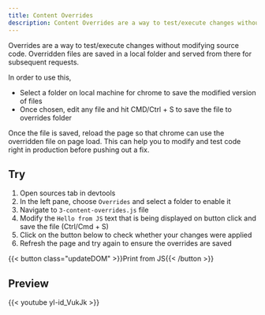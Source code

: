 ```yaml
---
title: Content Overrides
description: Content Overrides are a way to test/execute changes without modifying source code.
---
```


Overrides are a way to test/execute changes without modifying source code. Overridden files are saved in a local folder and served from there for subsequent requests.

In order to use this,

- Select a folder on local machine for chrome to save the modified version of files
- Once chosen, edit any file and hit CMD/Ctrl + S to save the file to overrides folder

Once the file is saved, reload the page so that chrome can use the overridden file on page load. This can help you to modify and test code right in production before pushing out a fix.

## Try

1. Open sources tab in devtools
2. In the left pane, choose `Overrides` and select a folder to enable it
3. Navigate to `3-content-overrides.js` file
4. Modify the `Hello from JS` text that is being displayed on button click and save the file (Ctrl/Cmd + S)
5. Click on the button below to check whether your changes were applied
6. Refresh the page and try again to ensure the overrides are saved

{{< button class="updateDOM" >}}Print from JS{{< /button >}}

<div class="container-demo"></div>

<script src="/resources/sources/3-content-overrides.js"></script>

## Preview

{{< youtube yI-id_VukJk >}}